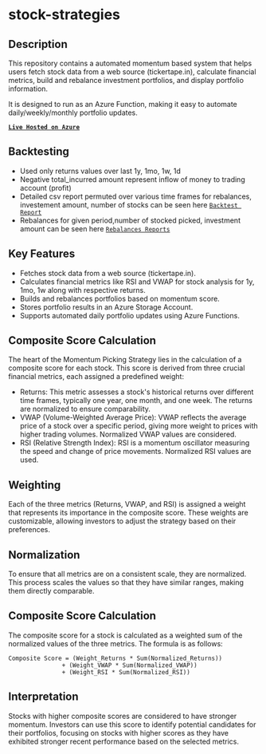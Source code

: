 # stock-strategies

Description
-------------
This repository contains a automated momentum based system that helps users fetch stock data from a web source (tickertape.in), 
calculate financial metrics, build and rebalance investment portfolios, and display portfolio information. 

It is designed to run as an Azure Function, making it easy to automate daily/weekly/monthly portfolio updates.

[**`Live Hosted on Azure`**](https://stock-strategies.azurewebsites.net/api/portfolio?code=SGlRabiYiyBpcpxaypjc8-sQqt6xY0fhMs2-lje-8joGAzFuM0z4yQ%3D%3D)

Backtesting
------------
* Used only returns values over last 1y, 1mo, 1w, 1d
* Negative total_incurred amount represent inflow of money to trading account (profit)
* Detailed csv report permuted over various time frames for rebalances, investement amount, number of stocks can be seen here [``Backtest Report``](https://github.com/P0W/stock-strategies/blob/main/backtest/output.csv)
* Rebalances for given period,number of stocked picked, investment amount can be seen here [``Rebalances Reports``](https://github.com/P0W/stock-strategies/blob/main/backtest/temp)

Key Features
-------------
* Fetches stock data from a web source (tickertape.in).
* Calculates financial metrics like RSI and VWAP for stock analysis for 1y, 1mo, 1w along with respective returns.
* Builds and rebalances portfolios based on momentum score.
* Stores portfolio results in an Azure Storage Account.
* Supports automated daily portfolio updates using Azure Functions.


Composite Score Calculation
----------------------------
The heart of the Momentum Picking Strategy lies in the calculation of a composite score for each stock. This score is derived from three crucial financial metrics, each assigned a predefined weight:

* Returns: This metric assesses a stock's historical returns over different time frames, typically one year, one month, and one week. The returns are normalized to ensure comparability.
* VWAP (Volume-Weighted Average Price): VWAP reflects the average price of a stock over a specific period, giving more weight to prices with higher trading volumes. Normalized VWAP values are considered.
* RSI (Relative Strength Index): RSI is a momentum oscillator measuring the speed and change of price movements. Normalized RSI values are used.

Weighting
---------
Each of the three metrics (Returns, VWAP, and RSI) is assigned a weight that represents its importance in the composite score. These weights are customizable, allowing investors to adjust the strategy based on their preferences.

Normalization
--------------
To ensure that all metrics are on a consistent scale, they are normalized. This process scales the values so that they have similar ranges, making them directly comparable.

Composite Score Calculation
----------------------------
The composite score for a stock is calculated as a weighted sum of the normalized values of the three metrics. The formula is as follows:
```
Composite Score = (Weight_Returns * Sum(Normalized_Returns))
               + (Weight_VWAP * Sum(Normalized_VWAP))
               + (Weight_RSI * Sum(Normalized_RSI))
```

Interpretation
--------------
Stocks with higher composite scores are considered to have stronger momentum. Investors can use this score to identify potential candidates for their portfolios, focusing on stocks with higher scores as they have exhibited stronger recent performance based on the selected metrics.

